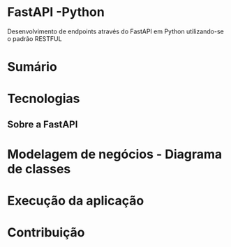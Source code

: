 # FastAPI -Python
Desenvolvimento de endpoints através do FastAPI em Python utilizando-se o padrão RESTFUL  

# Sumário

# Tecnologias

## Sobre a FastAPI

# Modelagem de negócios - Diagrama de classes

# Execução da aplicação

# Contribuição


